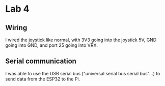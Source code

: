 # Lab 4

## Wiring
I wired the joystick like normal, with 3V3 going into the joystick 5V, GND going into GND, and port 25 going into VRX.

## Serial communication
I was able to use the USB serial bus ("universal serial bus serial bus"...) to send data from the ESP32 to the Pi.
